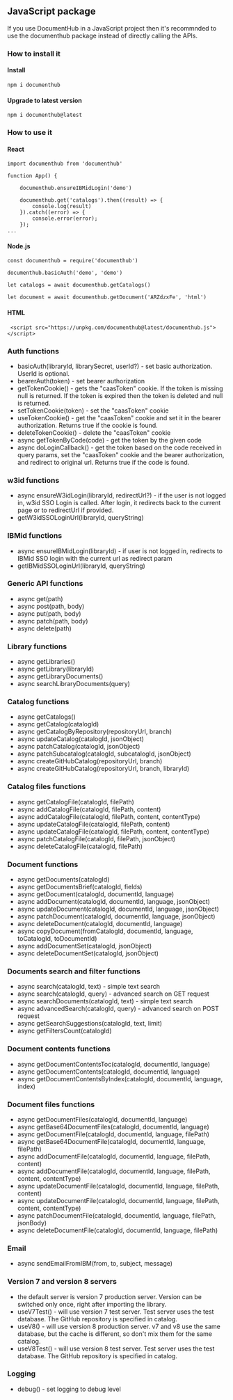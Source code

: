 ## JavaScript package

If you use DocumentHub in a JavaScript project then it's recommnded to use the documenthub package instead of directly calling the APIs.


### How to install it

#### Install

```
npm i documenthub
```

#### Upgrade to latest version

```
npm i documenthub@latest
```


### How to use it


#### React

```
import documenthub from 'documenthub'

function App() {
	
	documenthub.ensureIBMidLogin('demo')
	
	documenthub.get('catalogs').then((result) => {
		console.log(result)
	}).catch((error) => {
		console.error(error);
	});
...
```


#### Node.js

```
const documenthub = require('documenthub')

documenthub.basicAuth('demo', 'demo')

let catalogs = await documenthub.getCatalogs()

let document = await documenthub.getDocument('ARZdzxFe', 'html')
```


#### HTML

```
 <script src="https://unpkg.com/documenthub@latest/documenthub.js"></script> 
```


### Auth functions

- basicAuth(libraryId, librarySecret, userId?) - set basic authorization. UserId is optional.
- bearerAuth(token) - set bearer authorization
- getTokenCookie() - gets the "caasToken" cookie. If the token is missing null is returned. If the token is expired then the token is deleted and null is returned.
- setTokenCookie(token) - set the "caasToken" cookie
- useTokenCookie() - get the "caasToken" cookie and set it in the bearer authorization. Returns true if the cookie is found.
- deleteTokenCookie() - delete the "caasToken" cookie
- async getTokenByCode(code) - get the token by the given code
- async doLoginCallback() - get the token based on the code received in query params, set the "caasToken" cookie and the bearer authorization, and redirect to original url. Returns true if the code is found.


### w3id functions

- async ensureW3idLogin(libraryId, redirectUrl?) - if the user is not logged in, w3id SSO Login is called. After login, it redirects back to the current page or to redirectUrl if provided.
- getW3idSSOLoginUrl(libraryId, queryString)


### IBMid functions

- async ensureIBMidLogin(libraryId) - if user is not logged in, redirects to IBMid SSO login with the current url as redirect param
- getIBMidSSOLoginUrl(libraryId, queryString)


### Generic API functions

- async get(path)
- async post(path, body)
- async put(path, body)
- async patch(path, body)
- async delete(path)


### Library functions

- async getLibraries()
- async getLibrary(libraryId)
- async getLibraryDocuments()
- async searchLibraryDocuments(query)


### Catalog functions

- async getCatalogs()
- async getCatalog(catalogId)
- async getCatalogByRepository(repositoryUrl, branch)
- async updateCatalog(catalogId, jsonObject)
- async patchCatalog(catalogId, jsonObject)
- async patchSubcatalog(catalogId, subcatalogId, jsonObject)
- async createGitHubCatalog(repositoryUrl, branch)
- async createGitHubCatalog(repositoryUrl, branch, libraryId)


### Catalog files functions

- async getCatalogFile(catalogId, filePath)
- async addCatalogFile(catalogId, filePath, content)
- async addCatalogFile(catalogId, filePath, content, contentType)
- async updateCatalogFile(catalogId, filePath, content)
- async updateCatalogFile(catalogId, filePath, content, contentType)
- async patchCatalogFile(catalogId, filePath, jsonObject)
- async deleteCatalogFile(catalogId, filePath)


### Document functions

- async getDocuments(catalogId)
- async getDocumentsBrief(catalogId, fields)
- async getDocument(catalogId, documentId, language)
- async addDocument(catalogId, documentId, language, jsonObject)
- async updateDocument(catalogId, documentId, language, jsonObject)
- async patchDocument(catalogId, documentId, language, jsonObject)
- async deleteDocument(catalogId, documentId, language)
- async copyDocument(fromCatalogId, documentId, language, toCatalogId, toDocumentId)
- async addDocumentSet(catalogId, jsonObject)
- async deleteDocumentSet(catalogId, jsonObject)


### Documents search and filter functions

- async search(catalogId, text) - simple text search
- async search(catalogId, query) - advanced search on GET request
- async searchDocuments(catalogId, text) - simple text search
- async advancedSearch(catalogId, query) - advanced search on POST request
- async getSearchSuggestions(catalogId, text, limit)
- async getFiltersCount(catalogId)


### Document contents functions

- async getDocumentContentsToc(catalogId, documentId, language)
- async getDocumentContents(catalogId, documentId, language)
- async getDocumentContentsByIndex(catalogId, documentId, language, index)


### Document files functions

- async getDocumentFiles(catalogId, documentId, language)
- async getBase64DocumentFiles(catalogId, documentId, language)
- async getDocumentFile(catalogId, documentId, language, filePath)
- async getBase64DocumentFile(catalogId, documentId, language, filePath)
- async addDocumentFile(catalogId, documentId, language, filePath, content)
- async addDocumentFile(catalogId, documentId, language, filePath, content, contentType)
- async updateDocumentFile(catalogId, documentId, language, filePath, content)
- async updateDocumentFile(catalogId, documentId, language, filePath, content, contentType)
- async patchDocumentFile(catalogId, documentId, language, filePath, jsonBody)
- async deleteDocumentFile(catalogId, documentId, language, filePath)


### Email

- async sendEmailFromIBM(from, to, subject, message)


### Version 7 and version 8 servers

- the default server is version 7 production server. Version can be switched only once, right after importing the library.
- useV7Test() - will use version 7 test server. Test server uses the test database. The GitHub repository is specified in catalog.
- useV8() - will use version 8 production server. v7 and v8 use the same database, but the cache is different, so don't mix them for the same catalog.
- useV8Test() - will use version 8 test server. Test server uses the test database. The GitHub repository is specified in catalog.


### Logging

- debug() - set logging to debug level

